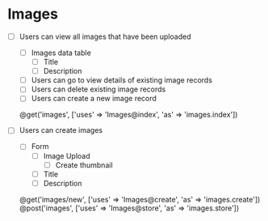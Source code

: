# Images

* [ ] Users can view all images that have been uploaded
	* [ ] Images data table
		* [ ] Title
		* [ ] Description
	* [ ] Users can go to view details of existing image records
	* [ ] Users can delete existing image records
	* [ ] Users can create a new image record

	@get('images', ['uses' => 'Images@index', 'as' => 'images.index'])

* [ ] Users can create images
	* [ ] Form
		* [ ] Image Upload
			* [ ] Create thumbnail
		* [ ] Title
		* [ ] Description

	@get('images/new', ['uses' => 'Images@create', 'as' => 'images.create'])
	@post('images', ['uses' => 'Images@store', 'as' => 'images.store'])
